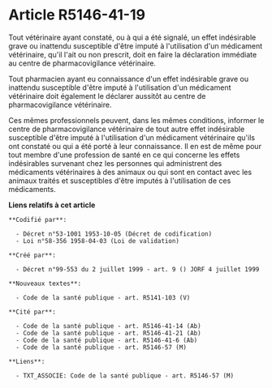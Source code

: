 # Article R5146-41-19

Tout vétérinaire ayant constaté, ou à qui a été signalé, un effet indésirable grave ou inattendu susceptible d'être imputé à
l'utilisation d'un médicament vétérinaire, qu'il l'ait ou non prescrit, doit en faire la déclaration immédiate au centre de
pharmacovigilance vétérinaire.

Tout pharmacien ayant eu connaissance d'un effet indésirable grave ou inattendu susceptible d'être imputé à l'utilisation
d'un médicament vétérinaire doit également le déclarer aussitôt au centre de pharmacovigilance vétérinaire.

Ces mêmes professionnels peuvent, dans les mêmes conditions, informer le centre de pharmacovigilance vétérinaire de tout
autre effet indésirable susceptible d'être imputé à l'utilisation d'un médicament vétérinaire qu'ils ont constaté ou qui a
été porté à leur connaissance. Il en est de même pour tout membre d'une profession de santé en ce qui concerne les effets
indésirables survenant chez les personnes qui administrent des médicaments vétérinaires à des animaux ou qui sont en contact
avec les animaux traités et susceptibles d'être imputés à l'utilisation de ces médicaments.

**Liens relatifs à cet article**

	**Codifié par**:

	  - Décret n°53-1001 1953-10-05 (Décret de codification)
	  - Loi n°58-356 1958-04-03 (Loi de validation)

	**Créé par**:

	  - Décret n°99-553 du 2 juillet 1999 - art. 9 () JORF 4 juillet 1999

	**Nouveaux textes**:

	  - Code de la santé publique - art. R5141-103 (V)

	**Cité par**:

	  - Code de la santé publique - art. R5146-41-14 (Ab)
	  - Code de la santé publique - art. R5146-41-21 (Ab)
	  - Code de la santé publique - art. R5146-41-6 (Ab)
	  - Code de la santé publique - art. R5146-57 (M)

	**Liens**:

	  - TXT_ASSOCIE: Code de la santé publique - art. R5146-57 (M)

